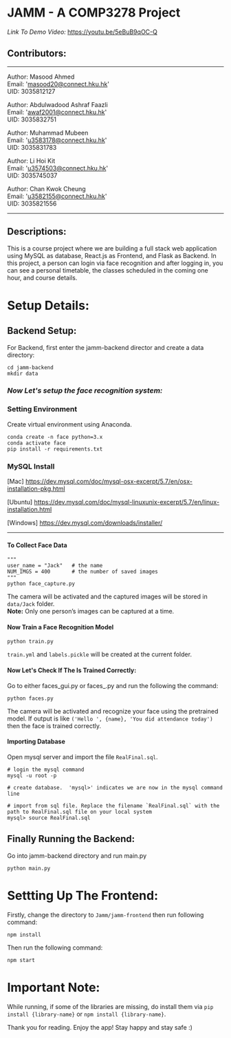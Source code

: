 # JAMM - A COMP3278 Project
*Link To Demo Video:* <a href="https://youtu.be/5eBuB9qOC-Q"> https://youtu.be/5eBuB9qOC-Q </a>
## Contributors:
---
Author: Masood Ahmed <br>
Email: 'masood20@connect.hku.hk'<br>
UID: 3035812127

Author: Abdulwadood Ashraf Faazli <br>
Email: 'awaf2001@connect.hku.hk'<br>
UID: 3035832751

Author: Muhammad Mubeen <br>
Email: 'u3583178@connect.hku.hk'<br>
UID: 3035831783

Author: Li Hoi Kit  <br>
Email: 'u3574503@connect.hku.hk'<br>
UID: 3035745037

Author: Chan Kwok Cheung <br>
Email: 'u3582155@connect.hku.hk'<br>
UID: 3035821556

---

## Descriptions:
This is a course project where we are building a full stack web application using MySQL as database, React.js as Frontend, and Flask as Backend. In this project, a person can login via face recognition and after logging in, you can see a personal timetable, the classes scheduled in the coming one hour, and course details.

# Setup Details:

## Backend Setup:

For Backend, first enter the jamm-backend director and create a data directory:

```terminal/cmd
cd jamm-backend
mkdir data
```

### *Now Let's setup the face recognition system:*

### Setting Environment

Create virtual environment using Anaconda.
```
conda create -n face python=3.x
conda activate face
pip install -r requirements.txt
```

### MySQL Install

[Mac] https://dev.mysql.com/doc/mysql-osx-excerpt/5.7/en/osx-installation-pkg.html

[Ubuntu] https://dev.mysql.com/doc/mysql-linuxunix-excerpt/5.7/en/linux-installation.html

[Windows] https://dev.mysql.com/downloads/installer/

*******

#### To Collect Face Data

```
"""
user_name = "Jack"   # the name
NUM_IMGS = 400       # the number of saved images
"""
python face_capture.py
```
The camera will be activated and the captured images will be stored in `data/Jack` folder.      
**Note:** Only one person’s images can be captured at a time.

#### Now Train a Face Recognition Model
```
python train.py
```
`train.yml` and `labels.pickle` will be created at the current folder.


#### Now Let's Check If The Is Trained Correctly:
Go to either faces_gui.py or faces_.py and run the following the command:

```terminal/cmd
python faces.py
```
The camera will be activated and recognize your face using the pretrained model. 
If output is like `('Hello ', {name}, 'You did attendance today')` then the face is trained correctly.

#### Importing Database

Open mysql server and import the file `RealFinal.sql`.

```
# login the mysql command
mysql -u root -p

# create database.  'mysql>' indicates we are now in the mysql command line

# import from sql file. Replace the filename `RealFinal.sql` with the path to RealFinal.sql file on your local system
mysql> source RealFinal.sql
```

## Finally Running the Backend:
Go into jamm-backend  directory and run main.py
```terminal/cmd
python main.py
```

# Settting Up The Frontend:

Firstly, change the directory to `Jamm/jamm-frontend` then run following command:
```terminal/cmd
npm install
```

Then run the following command:
```terminal/cmd
npm start
```

# Important Note:
 While running, if some of the libraries are missing, do install them via `pip install {library-name}` or `npm install {library-name}`.
 

Thank you for reading. Enjoy the app! Stay happy and stay safe :)
